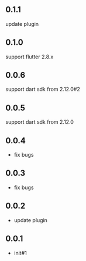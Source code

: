 ## 0.1.1
 update plugin

## 0.1.0
 support flutter 2.8.x

## 0.0.6
 support dart sdk from 2.12.0#2

## 0.0.5
 support dart sdk from 2.12.0

## 0.0.4
 * fix bugs

## 0.0.3
* fix bugs

## 0.0.2
 * update plugin

## 0.0.1
 * init#1